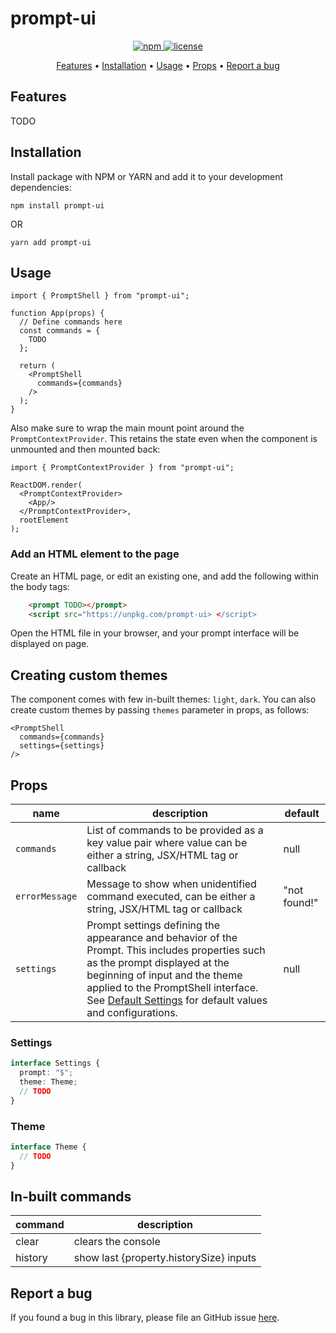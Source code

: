 # prompt-ui

<p align="center">
  <a href="https://www.npmjs.com/package/prompt-ui">
  <img src="https://img.shields.io/npm/v/prompt-ui" alt="npm">
  </a>
  <a href="https://github.com/charopevez/prompt-ui/blob/main/LICENSE">
  <img src="https://img.shields.io/github/license/charopevez/prompt-ui" alt="license">
  </a>
</p>

<p align="center">
  <a href="#features">Features</a> •
  <a href="#installation">Installation</a> •
  <a href="#usage">Usage</a> •
  <a href="#props">Props</a> •
  <a href="#report-a-bug">Report a bug</a>
</p>

## Features

TODO

## Installation

Install package with NPM or YARN and add it to your development dependencies:

```
npm install prompt-ui
```

OR

```
yarn add prompt-ui
```

## Usage

```
import { PromptShell } from "prompt-ui";

function App(props) {
  // Define commands here
  const commands = {
    TODO
  };

  return (
    <PromptShell
      commands={commands}
    />
  );
}
```

Also make sure to wrap the main mount point around the `PromptContextProvider`. This retains the state even when the component is unmounted and then mounted back:

```
import { PromptContextProvider } from "prompt-ui";

ReactDOM.render(
  <PromptContextProvider>
    <App/>
  </PromptContextProvider>,
  rootElement
);
```

### Add an HTML element to the page

Create an HTML page, or edit an existing one, and add the following within the body tags:

```html
    <prompt TODO></prompt>
    <script src="https://unpkg.com/prompt-ui> </script>
```

Open the HTML file in your browser, and your prompt interface will be displayed on page.

## Creating custom themes

The component comes with few in-built themes: `light`, `dark`. You can also create custom themes by passing `themes` parameter in props, as follows:

```
<PromptShell
  commands={commands}
  settings={settings}
/>
```

## Props

| name           | description                                                                                                                                                                                                                                                                      | default      |
| -------------- | -------------------------------------------------------------------------------------------------------------------------------------------------------------------------------------------------------------------------------------------------------------------------------- | ------------ |
| `commands`     | List of commands to be provided as a key value pair where value can be either a string, JSX/HTML tag or callback                                                                                                                                                                 | null         |
| `errorMessage` | Message to show when unidentified command executed, can be either a string, JSX/HTML tag or callback                                                                                                                                                                             | "not found!" |
| `settings`     | Prompt settings defining the appearance and behavior of the Prompt. This includes properties such as the prompt displayed at the beginning of input and the theme applied to the PromptShell interface. See [Default Settings](#settings) for default values and configurations. | null         |

### Settings

```typescript
interface Settings {
  prompt: "$";
  theme: Theme;
  // TODO
}
```

### Theme

```typescript
interface Theme {
  // TODO
}
```

## In-built commands

| command | description                             |
| ------- | --------------------------------------- |
| clear   | clears the console                      |
| history | show last {property.historySize} inputs |

## Report a bug

If you found a bug in this library, please file an GitHub issue [here](https://github.com/charopevez/prompt-ui/issues).
